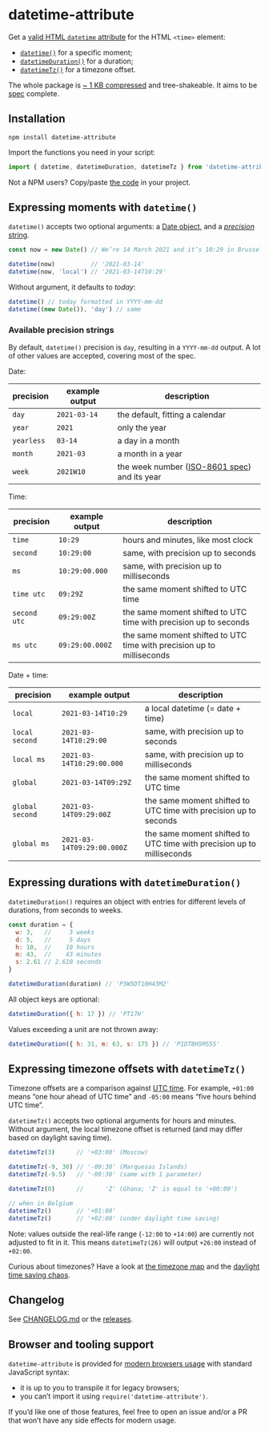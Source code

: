 # datetime-attribute

Get a [valid HTML `datetime` attribute](https://developer.mozilla.org/en-US/docs/Web/API/HTMLTimeElement/datetime) for the HTML `<time>` element:

- [`datetime()`](#expressing-moments-with-datetime) for a specific moment;
- [`datetimeDuration()`](#expressing-durations-with-datetimeduration) for a duration;
- [`datetimeTz()`](#expressing-timezone-offsets-with-datetimetz) for a timezone offset.

The whole package is [~ 1 KB compressed](https://bundlephobia.com/result?p=datetime-attribute) and tree-shakeable. It aims to be [spec](https://html.spec.whatwg.org/multipage/text-level-semantics.html#attr-time-datetime) complete.

## Installation

`npm install datetime-attribute`

Import the functions you need in your script:

```js
import { datetime, datetimeDuration, datetimeTz } from 'datetime-attribute'
```

Not a NPM users? Copy/paste [the code](https://raw.githubusercontent.com/meduzen/datetime-attribute/main/index.js) in your project.

## Expressing moments with `datetime()`

`datetime()` accepts two optional arguments: a [Date object](https://developer.mozilla.org/en-US/docs/Web/JavaScript/Reference/Global_Objects/Date/Date), and a [_precision_ string](#available-precision-strings).

```js
const now = new Date() // We’re 14 March 2021 and it’s 10:29 in Brussels.

datetime(now)          // '2021-03-14'
datetime(now, 'local') // '2021-03-14T10:29'
```

Without argument, it defaults to _today_:
```js
datetime() // today formatted in YYYY-mm-dd
datetime((new Date()), 'day') // same
```

### Available precision strings

By default, `datetime()` precision is `day`, resulting in a `YYYY-mm-dd`
output. A lot of other values are accepted, covering most of the spec.

Date:

|  precision | example output | description
|--|--|--|
| `day` | `2021-03-14` | the default, fitting a calendar |
| `year` | `2021` | only the year |
| `yearless` | `03-14` | a day in a month |
| `month` | `2021-03` | a month in a year |
| `week` | `2021W10` | the week number ([ISO-8601 spec](https://en.wikipedia.org/wiki/ISO_week_date)) and its year |

Time:

|  precision | example output | description
|--|--|--|
| `time` | `10:29` | hours and minutes, like most clock
| `second` | `10:29:00` | same, with precision up to seconds
| `ms` | `10:29:00.000` | same, with precision up to milliseconds
| `time utc` | `09:29Z` | the same moment shifted to UTC time
| `second utc` | `09:29:00Z` | the same moment shifted to UTC time with precision up to seconds
| `ms utc` | `09:29:00.000Z` | the same moment shifted to UTC time with precision up to milliseconds

Date + time:

|  precision | example output | description
|--|--|--|
`local` | `2021-03-14T10:29` | a local datetime (= date + time)
`local second` | `2021-03-14T10:29:00` | same, with precision up to seconds
`local ms` | `2021-03-14T10:29:00.000` | same, with precision up to milliseconds
`global` | `2021-03-14T09:29Z` | the same moment shifted to UTC time
`global second` | `2021-03-14T09:29:00Z` | the same moment shifted to UTC time with precision up to seconds
`global ms` | `2021-03-14T09:29:00.000Z` | the same moment shifted to UTC time with precision up to milliseconds

## Expressing durations with `datetimeDuration()`

`datetimeDuration()` requires an object with entries for different levels of durations, from seconds to weeks.

```js
const duration = {
  w: 3,   //     3 weeks
  d: 5,   //     5 days
  h: 10,  //    10 hours
  m: 43,  //    43 minutes
  s: 2.61 // 2.610 seconds
}

datetimeDuration(duration) // 'P3W5DT10H43M2'
```

All object keys are optional:

```js
datetimeDuration({ h: 17 }) // 'PT17H'
```

Values exceeding a unit are not thrown away:

```js
datetimeDuration({ h: 31, m: 63, s: 175 }) // 'P1DT8H5M55S'
```

## Expressing timezone offsets with `datetimeTz()`

Timezone offsets are a comparison against [UTC time](https://en.wikipedia.org/wiki/Coordinated_Universal_Time). For example, `+01:00` means “one hour ahead of UTC time” and `-05:00` means “five hours behind UTC time”.

`datetimeTz()` accepts two optional arguments for hours and minutes. Without argument, the local timezone offset is returned (and may differ based on daylight saving time).

```js
datetimeTz(3)      // '+03:00' (Moscow)

datetimeTz(-9, 30) // '-09:30' (Marquesas Islands)
datetimeTz(-9.5)   // '-09:30' (same with 1 parameter)

datetimeTz(0)      //      'Z' (Ghana; 'Z' is equal to '+00:00')

// when in Belgium
datetimeTz()       // '+01:00'
datetimeTz()       // '+02:00' (under daylight time saving)
```

Note: values outside the real-life range (`-12:00` to `+14:00`) are currently not adjusted to fit in it. This means `datetimeTz(26)` will output `+26:00` instead of `+02:00`.

Curious about timezones? Have a look at [the timezone map](https://fr.m.wikipedia.org/wiki/Fichier:World_Time_Zones_Map.png) and the [daylight time saving chaos](https://en.wikipedia.org/wiki/Daylight_saving_time_by_country).

## Changelog

See [CHANGELOG.md](https://github.com/meduzen/datetime-attribute/blob/main/CHANGELOG.md) or the [releases](https://github.com/meduzen/datetime-attribute/releases).

## Browser and tooling support

`datetime-attribute` is provided for [modern browsers usage](https://github.com/meduzen/datetime-attribute/blob/main/browserslist) with standard JavaScript syntax:
- it is up to you to transpile it for legacy browsers;
- you can’t import it using `require('datetime-attribute')`.

If you’d like one of those features, feel free to open an issue and/or a PR that won’t have any side effects for modern usage.
